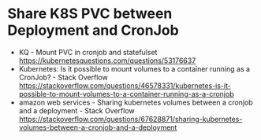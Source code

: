 # Share K8S PVC between Deployment and CronJob

* KQ - Mount PVC in cronjob and statefulset  
  <https://kubernetesquestions.com/questions/53176637>
* Kubernetes: Is it possible to mount volumes to a container running as a CronJob? - Stack Overflow  
  <https://stackoverflow.com/questions/46578331/kubernetes-is-it-possible-to-mount-volumes-to-a-container-running-as-a-cronjob>
* amazon web services - Sharing kubernetes volumes between a cronjob and a deployment - Stack Overflow  
  <https://stackoverflow.com/questions/67628871/sharing-kubernetes-volumes-between-a-cronjob-and-a-deployment>
